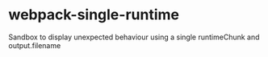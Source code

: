# webpack-single-runtime
Sandbox to display unexpected behaviour using a single runtimeChunk and output.filename
